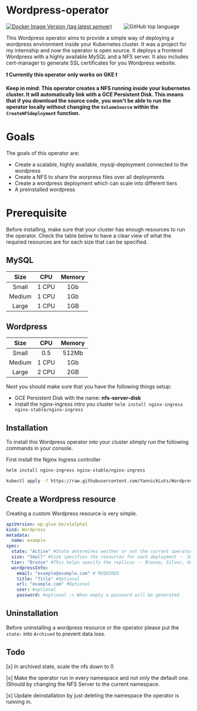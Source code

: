 # Wordpress-operator

<a href="https://hub.docker.com/repository/docker/yannickl/wordpress-operator"><img alt="Docker Image Version (tag latest semver)" src="https://img.shields.io/docker/v/yannickl/wordpress-operator/latest?logo=Docker&logoColor=white&style=for-the-badge"></a> 
&nbsp;&nbsp;&nbsp;&nbsp;&nbsp;&nbsp; ![GitHub top language](https://img.shields.io/github/languages/top/yannickluts/wordpress-operator?color=blueviolet&logo=go&style=for-the-badge)

This Wordpress operator aims to provide a simple way of deploying a wordpress environment inside your Kubernetes cluster.
It was a project for my internship and now the operator is open source.
It deploys a frontend Wordpress with a highly available MySQL and a NFS server. It also includes cert-manager to generate SSL certificates for you Wordpress website.

**❗ Currently this operator only works on GKE ❗**

**Keep in mind: This operator creates a NFS running inside your kubernetes cluster. It will automatically link with a GCE Persistent Disk. This means that if you download the source code, you won't be able to run the operator locally without changing the `VolumeSource` within the `CreateNFSdeployment` function.**

# Goals
The goals of this operator are:

 - Create a scalable, highly available, mysql-deployment connected to the wordpress
 - Create a NFS to share the worpress files over all deployments
 - Create a wordpress deployment which can scale into different tiers
 - A preinstalled wordpress
 

# Prerequisite
Before installing, make sure that your cluster has enough resources to run the operator. Check the table below to have a clear view of what the required resources are for each size that can be specified.

## MySQL
| Size   | CPU   | Memory |
|:------:|:-----:|:------:|
| Small  | 1 CPU | 1Gb    |
| Medium | 1 CPU | 1Gb    |
| Large  | 1 CPU | 1GB    |

## Wordpress
| Size   | CPU   | Memory |
|:------:|:-----:|:------:|
| Small  | 0.5   | 512Mb  |
| Medium | 1 CPU | 1Gb    |
| Large  | 2 CPU | 2GB    |

Next you should make sure that you have the following things setup:

- GCE Persistent Disk with the name: **nfs-server-disk**
- install the nginx-ingress intro you cluster `helm install nginx-ingress nginx-stable/nginx-ingress`


## Installation
To install this Wordpress operator into your cluster slimply run the following commands in your console.

First install the Nginx Ingress controller
```bash
helm install nginx-ingress nginx-stable/nginx-ingress
```

```bash
kubectl apply -f https://raw.githubusercontent.com/YannickLuts/Wordpress-operator/master/installation/wordpress-operator.yaml
```

## Create a Wordpress resource
Creating a custom Wordpress resource is very simple.

```yaml
apiVersion: wp.gluo.be/v1alpha1
kind: Wordpress
metadata:
  name: example
spec:
  state: "Active" #State determines weither or not the current operator should run resources -- If archived, every resources is created but replicas will be set to 0
  size: "Small" #Size specifies the resources for each deployment -- Small, Medium, Large
  tier: "Bronze" #This helps specify the replicas -- Bronze, Silver, Gold
  wordpressInfo:
    email: "example@example.com" # REQUIRED
    title: "Title" #Optional
    url: "example.com" #Optional
    user: #optional
    password: #optional -> When empty a password will be generated
```
## Uninstallation

Before uninstalling a wordpress resource or the operator please put the `state:` into `Archived` to prevent data loss.

## Todo
[x] In archived state, scale the nfs down to 0

[x] Make the operator run in every namespace and not only the default one. (Should by changing the NFS Server to the current namespace.

[x] Update deinstallation by just deleting the namespace the operator is running in.
